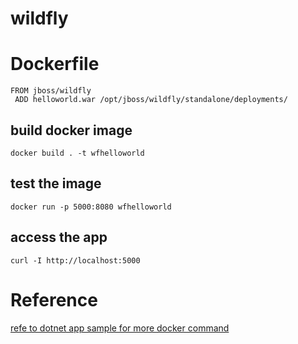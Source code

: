 # wildfly

# Dockerfile

```
FROM jboss/wildfly
 ADD helloworld.war /opt/jboss/wildfly/standalone/deployments/
```

## build docker image

```
docker build . -t wfhelloworld
```

## test the image

```
docker run -p 5000:8080 wfhelloworld
```

## access the app

```
curl -I http://localhost:5000
```


# Reference

[refe to dotnet app sample for more docker command](https://github.com/ibmcloudprivate2/dotnet/tree/master/samples/sample_aspnetmvc)